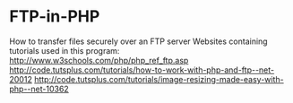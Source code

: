 # FTP-in-PHP
How to transfer files securely over an FTP server
Websites containing tutorials used in this program:
http://www.w3schools.com/php/php_ref_ftp.asp
http://code.tutsplus.com/tutorials/how-to-work-with-php-and-ftp--net-20012
http://code.tutsplus.com/tutorials/image-resizing-made-easy-with-php--net-10362
